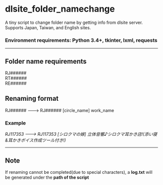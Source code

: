 # dlsite_folder_namechange
A tiny script to change folder name by getting info from dlsite server.
Supports Japan, Taiwan, and English sites.
### Environment requirements: Python 3.4+, tkinter, lxml, requests  
***
## Folder name requirements  
RJ######    
RT######    
RE######    
## Renaming format     
RJ###### ---> RJ###### [circle_name] work_name  
### Example  
*RJ117353 ---> RJ117353 [シロクマの嫁] 立体音響♪シロクマ耳かき店!(添い寝&耳かきボイス作成ツール付き!)*  
***
## Note 
If renaming cannot be completed(due to special characters), a **log.txt** will be generated under the **path of the script**
    
